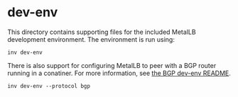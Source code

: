 # dev-env

This directory contains supporting files for the included MetalLB development
environment. The environment is run using:

```
inv dev-env
```

There is also support for configuring MetalLB to peer with a BGP router running
in a conatiner. For more information, see [the BGP dev-env
README](bgp/README.md).

```
inv dev-env --protocol bgp
```
